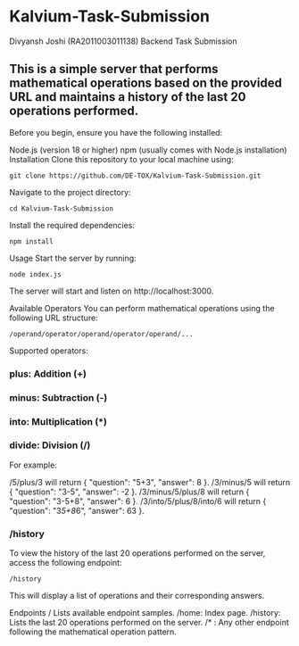 # Kalvium-Task-Submission
Divyansh Joshi (RA2011003011138) Backend Task Submission 

## This is a simple server that performs mathematical operations based on the provided URL and maintains a history of the last 20 operations performed.



Before you begin, ensure you have the following installed:

Node.js (version 18 or higher)
npm (usually comes with Node.js installation)
Installation
Clone this repository to your local machine using:

```
git clone https://github.com/DE-TOX/Kalvium-Task-Submission.git
```
Navigate to the project directory:

```
cd Kalvium-Task-Submission
```
Install the required dependencies:

```
npm install
```
Usage
Start the server by running:
```
node index.js
```
The server will start and listen on http://localhost:3000.

Available Operators
You can perform mathematical operations using the following URL structure:

```
/operand/operator/operand/operator/operand/...
```
Supported operators:

### plus: Addition (+)
### minus: Subtraction (-)
### into: Multiplication (*)
### divide: Division (/)
For example:

/5/plus/3 will return { "question": "5+3", "answer": 8 }.
/3/minus/5 will return { "question": "3-5", "answer": -2 }.
/3/minus/5/plus/8 will return { "question": "3-5+8", "answer": 6 }.
/3/into/5/plus/8/into/6 will return { "question": "3*5+8*6", "answer": 63 }.
### /history
To view the history of the last 20 operations performed on the server, access the following endpoint:

```
/history
```
This will display a list of operations and their corresponding answers.

Endpoints
/ Lists available endpoint samples.
/home: Index page.
/history: Lists the last 20 operations performed on the server.
/* : Any other endpoint following the mathematical operation pattern.

<!--Contributing
Contributions are welcome! If you find any issues or have suggestions, feel free to create a pull request or submit an issue in the GitHub repository.
 -->


